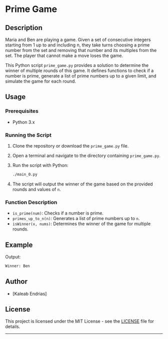 # Prime Game

## Description

Maria and Ben are playing a game. Given a set of consecutive integers starting from 1 up to and including n, they take turns choosing a prime number from the set and removing that number and its multiples from the set. The player that cannot make a move loses the game.

This Python script `prime_game.py` provides a solution to determine the winner of multiple rounds of this game. It defines functions to check if a number is prime, generate a list of prime numbers up to a given limit, and simulate the game for each round.

## Usage

### Prerequisites

- Python 3.x

### Running the Script

1. Clone the repository or download the `prime_game.py` file.
2. Open a terminal and navigate to the directory containing `prime_game.py`.
3. Run the script with Python:

   ```bash
   ./main_0.py
   ```

4. The script will output the winner of the game based on the provided rounds and values of `n`.

### Function Description

- `is_prime(num)`: Checks if a number is prime.
- `primes_up_to_n(n)`: Generates a list of prime numbers up to `n`.
- `isWinner(x, nums)`: Determines the winner of the game for multiple rounds.

## Example

Output:

```bash
Winner: Ben
```

## Author

- [Kaleab Endrias]

## License

This project is licensed under the MIT License - see the [LICENSE](LICENSE) file for details.

---

